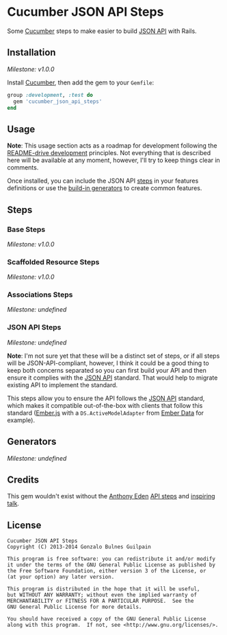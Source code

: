 Cucumber JSON API Steps
=======================

Some [Cucumber][cucumber] steps to make easier to build [JSON API][json-api] with Rails.

  [cucumber]: https://github.com/cucumber/cucumber
  [json-api]: http://jsonapi.org/

Installation
------------

_Milestone: v1.0.0_

Install [Cucumber][cucumber], then add the gem to your `Gemfile`:
```ruby
group :development, :test do
  gem 'cucumber_json_api_steps'
end
```

Usage
-----

**Note**: This usage section acts as a roadmap for development following the [README-drive development][rdd] principles. Not everything that is described here will be available at any moment, however, I'll try to keep things clear in comments.

  [rdd]: http://tom.preston-werner.com/2010/08/23/readme-driven-development.html

Once installed, you can include the JSON API [steps](#steps) in your features definitions or use the [build-in generators](#generators) to create common features.

Steps
-----

### Base Steps
_Milestone: v1.0.0_

### Scaffolded Resource Steps
_Milestone: v1.0.0_

### Associations Steps
_Milestone: undefined_

### JSON API Steps
_Milestone: undefined_

**Note**: I'm not sure yet that these will be a distinct set of steps, or if all steps will be JSON-API-compliant, however, I think it could be a good thing to keep both concerns separated so you can first build your API and then ensure it complies with the [JSON API][json-api] standard. That would help to migrate existing API to implement the standard.

This steps allow you to ensure the API follows the [JSON API][json-api] standard, which makes it compatible out-of-the-box with clients that follow this standard ([Ember.js][ember] with a `DS.ActiveModelAdapter` from [Ember Data][ember-getting-started] for example).

  [ember]: http://emberjs.com
  [ember-getting-started]: http://emberjs.com/guides/getting-started/

Generators
----------
_Milestone: undefined_

Credits
-------

This gem wouldn't exist without the [Anthony Eden][aeden] [API steps][aeden-steps] and [inspiring talk](http://vimeo.com/30586709).

  [aeden]: https://github.com/aeden
  [aeden-steps]: https://gist.github.com/aeden/660331

License
-------

    Cucumber JSON API Steps
    Copyright (C) 2013-2014 Gonzalo Bulnes Guilpain

    This program is free software: you can redistribute it and/or modify
    it under the terms of the GNU General Public License as published by
    the Free Software Foundation, either version 3 of the License, or
    (at your option) any later version.

    This program is distributed in the hope that it will be useful,
    but WITHOUT ANY WARRANTY; without even the implied warranty of
    MERCHANTABILITY or FITNESS FOR A PARTICULAR PURPOSE.  See the
    GNU General Public License for more details.

    You should have received a copy of the GNU General Public License
    along with this program.  If not, see <http://www.gnu.org/licenses/>.
